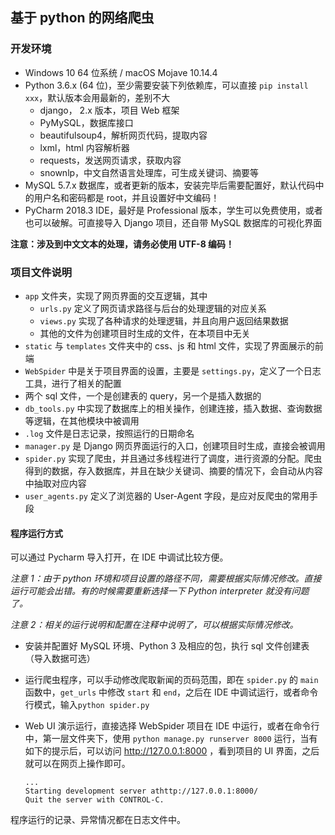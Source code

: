 ## 基于 python 的网络爬虫

### 开发环境

* Windows 10 64 位系统 / macOS Mojave 10.14.4
* Python 3.6.x (64 位)，至少需要安装下列依赖库，可以直接 `pip install xxx`，默认版本会用最新的，差别不大
  * django， 2.x 版本，项目 Web 框架
  * PyMySQL，数据库接口
  * beautifulsoup4，解析网页代码，提取内容
  * lxml，html 内容解析器
  * requests，发送网页请求，获取内容
  * snownlp，中文自然语言处理库，可生成关键词、摘要等
* MySQL 5.7.x 数据库，或者更新的版本，安装完毕后需要配置好，默认代码中的用户名和密码都是 root，并且设置好中文编码！
* PyCharm 2018.3 IDE，最好是 Professional 版本，学生可以免费使用，或者也可以破解。可直接导入 Django 项目，还自带 MySQL 数据库的可视化界面

**注意：涉及到中文文本的处理，请务必使用 UTF-8 编码！**

### 项目文件说明

* `app` 文件夹，实现了网页界面的交互逻辑，其中
  * `urls.py` 定义了网页请求路径与后台的处理逻辑的对应关系
  * `views.py` 实现了各种请求的处理逻辑，并且向用户返回结果数据
  * 其他的文件为创建项目时生成的文件，在本项目中无关
* `static` 与 `templates` 文件夹中的 css、js 和 html 文件，实现了界面展示的前端
* `WebSpider` 中是关于项目界面的设置，主要是 `settings.py`，定义了一个日志工具，进行了相关的配置
* 两个 sql 文件，一个是创建表的 query，另一个是插入数据的
* `db_tools.py` 中实现了数据库上的相关操作，创建连接，插入数据、查询数据等逻辑，在其他模块中被调用
* `.log` 文件是日志记录，按照运行的日期命名
* `manager.py` 是 Django 网页界面运行的入口，创建项目时生成，直接会被调用
* `spider.py` 实现了爬虫，并且通过多线程进行了调度，进行资源的分配。爬虫得到的数据，存入数据库，并且在缺少关键词、摘要的情况下，会自动从内容中抽取对应内容
* `user_agents.py` 定义了浏览器的 User-Agent 字段，是应对反爬虫的常用手段

#### 程序运行方式

可以通过 Pycharm 导入打开，在 IDE 中调试比较方便。

*注意 1：由于 python 环境和项目设置的路径不同，需要根据实际情况修改。直接运行可能会出错。有的时候需要重新选择一下 Python interpreter 就没有问题了。*

*注意 2：相关的运行说明和配置在注释中说明了，可以根据实际情况修改。*

* 安装并配置好 MySQL 环境、Python 3 及相应的包，执行 sql 文件创建表（导入数据可选）

* 运行爬虫程序，可以手动修改爬取新闻的页码范围，即在 `spider.py` 的 `main` 函数中，`get_urls` 中修改 `start` 和 `end`，之后在 IDE 中调试运行，或者命令行模式，输入`python spider.py` 

* Web UI 演示运行，直接选择 WebSpider 项目在 IDE 中运行，或者在命令行中，第一层文件夹下，使用 `python manage.py runserver 8000` 运行，当有如下的提示后，可以访问 <http://127.0.0.1:8000> ，看到项目的 UI 界面，之后就可以在网页上操作即可。

  ```shell
  ...
  Starting development server athttp://127.0.0.1:8000/
  Quit the server with CONTROL-C.
  ```

程序运行的记录、异常情况都在日志文件中。